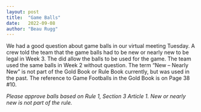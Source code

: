 ```yaml
---
layout: post
title:  "Game Balls"
date:   2022-09-08
author: "Beau Rugg"
---
```


We had a good question about game balls in our virtual meeting Tuesday.  A crew told the team that the game balls had to be new or nearly new to be legal in Week 3.  The did allow the balls to be used for the game.  The team used the same balls in Week 2 without question.  The term “New – Nearly New” is not part of the Gold Book or Rule Book currently, but was used in the past.  The reference to Game Footballs in the Gold Book is on Page 38 #10.

<!--more-->

<em>Please approve balls based on Rule 1, Section 3 Article 1. New or nearly new is not part of the rule.</em>